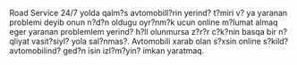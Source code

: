 Road Service 24/7
yolda qalm?s avtomobill?rin yerind? t?miri  v? ya yaranan problemi deyib onun n?d?n oldugu oyr?nm?k ucun online  m?lumat almaq 
eger yaranan problemlem yerind? h?ll olunmursa z?r?r c?k?nin basqa bir n?qliyat vasit?siyl? yola sal?nmas?. Avtomobili xarab olan s?xsin  online s?kild? avtomobilind? ged?n isin izl?m?yin? imkan yaratmaq.
 
